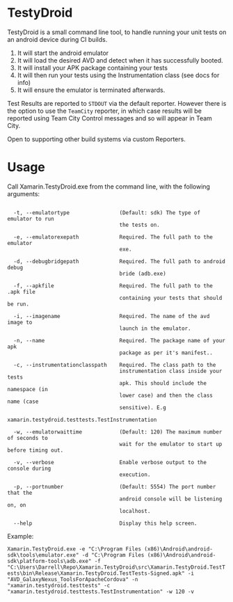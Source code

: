 # TestyDroid

TestyDroid is a small command line tool, to handle running your unit tests on an android device during CI builds.

1. It will start the android emulator
2. It will load the desired AVD and detect when it has successfully booted.
4. It will install your APK package containing your tests
5. It will then run your tests using the Instrumentation class (see docs for info)
6. It will ensure the emulator is terminated afterwards.


Test Results are reported to `STDOUT` via the default reporter.
However there is the option to use the `TeamCity` reporter, in which case results will be reported using Team City Control messages and so will appear in Team City.

Open to supporting other build systems via custom Reporters.


# Usage

Call Xamarin.TestyDroid.exe from the command line, with the following arguments:

```

  -t, --emulatortype                (Default: sdk) The type of emulator to run
                                    the tests on.

  -e, --emulatorexepath             Required. The full path to the emulator
                                    exe.

  -d, --debugbridgepath             Required. The full path to android debug
                                    bride (adb.exe)

  -f, --apkfile                     Required. The full path to the .apk file
                                    containing your tests that should be run.

  -i, --imagename                   Required. The name of the avd image to
                                    launch in the emulator.

  -n, --name                        Required. The package name of your apk
                                    package as per it's manifest..

  -c, --instrumentationclasspath    Required. The class path to the
                                    instrumentation class inside your tests
                                    apk. This should include the namespace (in
                                    lower case) and then the class name (case
                                    sensitive). E.g
                                    xamarin.testydroid.testtests.TestInstrumentation

  -w, --emulatorwaittime            (Default: 120) The maximum number of seconds to
                                    wait for the emulator to start up before timing out.

  -v, --verbose                     Enable verbose output to the console during
                                    execution.

  -p, --portnumber                  (Default: 5554) The port number that the
                                    android console will be listening on, on
                                    localhost.

  --help                            Display this help screen.

```

Example:

`Xamarin.TestyDroid.exe -e "C:\Program Files (x86)\Android\android-sdk\tools\emulator.exe" -d "C:\Program Files (x86)\Android\android-sdk\platform-tools\adb.exe" -f "C:\Users\Darrell\Repo\Xamarin.TestyDroid\src\Xamarin.TestyDroid.TestTests\bin\Release\Xamarin.TestyDroid.TestTests-Signed.apk" -i "AVD_GalaxyNexus_ToolsForApacheCordova" -n "xamarin.testydroid.testtests" -c "xamarin.testydroid.testtests.TestInstrumentation" -w 120 -v`



